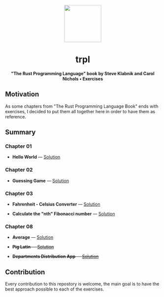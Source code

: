 </div>
  <div align="center" style="display: block; text-align: center;">
    <img
      src="https://raw.githubusercontent.com/EstebanBorai/trpl/main/ferris-from-book.png"
      height="120"
      width="120"
    />
  </div>
  <h1 align="center">trpl</h1>
  <h4 align="center">
    "The Rust Programming Language" book by
    Steve Klabnik and Carol Nichols • Exercises
  </h4>
</div>

## Motivation

As some chapters from "The Rust Programming Language Book" ends with
exercises, I decided to put them all together here in order to have
them as reference.

## Summary

### Chapter 01

* **Hello World** — [Solution](https://github.com/EstebanBorai/trpl/tree/main/hello-world)

### Chapter 02

* **Guessing Game** — [Solution](https://github.com/EstebanBorai/trpl/tree/main/guessing-game)

### Chapter 03

* **Fahrenheit - Celsius Converter** — [Solution](https://github.com/EstebanBorai/trpl/tree/main/fahrenheit-celsius)

* **Calculate the "nth" Fibonacci number** — [Solution](https://github.com/EstebanBorai/trpl/tree/main/nth-fibonacci)

### Chapter 08

* **Average** — [Solution](https://github.com/EstebanBorai/trpl/tree/main/average)

* ~~**Pig Latin** — [Solution](#)~~

* ~~**Departments Distribution App** — [Solution](#)~~

## Contribution

Every contribution to this repostory is welcome, the main goal is to have
the best approach possible to each of the exercises.

